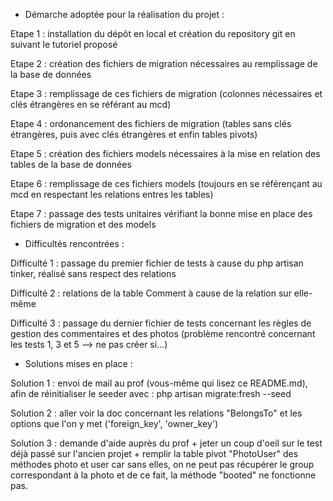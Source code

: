 ﻿
 - Démarche adoptée pour la réalisation du projet :

 Etape 1 : installation du dépôt en local et création du repository git en suivant le tutoriel proposé

 Etape 2 : création des fichiers de migration nécessaires au remplissage de la base de données

 Etape 3 : remplissage de ces fichiers de migration (colonnes nécessaires et clés étrangères en se référant au mcd)

 Etape 4 : ordonancement des fichiers de migration (tables sans clés étrangères, puis avec clés étrangères et enfin tables pivots)

 Etape 5 : création des fichiers models nécessaires à la mise en relation des tables de la base de données

 Etape 6 : remplissage de ces fichiers models (toujours en se référençant au mcd en respectant les relations entres les tables)

 Etape 7 : passage des tests unitaires vérifiant la bonne mise en place des fichiers de migration et des models


 - Difficultés rencontrées :

 Difficulté 1 : passage du premier fichier de tests à cause du php artisan tinker, réalisé sans respect des relations

 Difficulté 2 : relations de la table Comment à cause de la relation sur elle-même

 Difficulté 3 : passage du dernier fichier de tests concernant les règles de gestion des commentaires et des photos (problème rencontré concernant les tests 1, 3 et 5 --> ne pas créer si...)


 - Solutions mises en place :

 Solution 1 : envoi de mail au prof (vous-même qui lisez ce README.md), afin de réinitialiser le seeder avec : php artisan migrate:fresh --seed

 Solution 2 : aller voir la doc concernant les relations "BelongsTo" et les options que l'on y met ('foreign_key', 'owner_key')

 Solution 3 : demande d'aide auprès du prof + jeter un coup d'oeil sur le test déjà passé sur l'ancien projet + remplir la table pivot "PhotoUser" des méthodes photo et user car sans elles,
              on ne peut pas récupérer le group correspondant à la photo et de ce fait, la méthode "booted" ne fonctionne pas.
